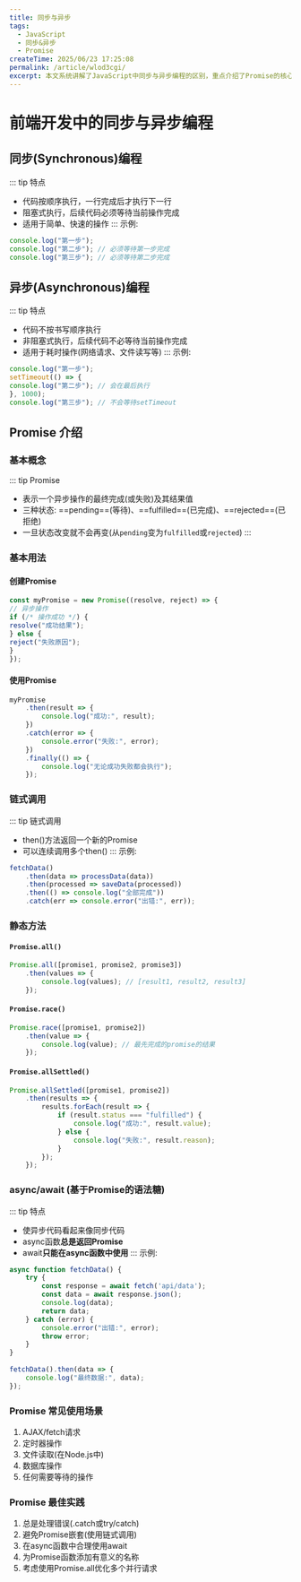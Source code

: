 ```yaml
---
title: 同步与异步
tags:
  - JavaScript
  - 同步&异步
  - Promise
createTime: 2025/06/23 17:25:08
permalink: /article/wlod3cgi/
excerpt: 本文系统讲解了JavaScript中同步与异步编程的区别，重点介绍了Promise的核心概念、基本用法、链式调用和静态方法，以及async/await语法糖的使用，并提供了异步编程的最佳实践和常见应用场景。
---
```

# 前端开发中的同步与异步编程

## 同步(Synchronous)编程
::: tip 特点
- 代码按顺序执行，一行完成后才执行下一行
- 阻塞式执行，后续代码必须等待当前操作完成
- 适用于简单、快速的操作
:::
示例:
```js
console.log("第一步");
console.log("第二步"); // 必须等待第一步完成
console.log("第三步"); // 必须等待第二步完成
```

## 异步(Asynchronous)编程

::: tip 特点
- 代码不按书写顺序执行
- 非阻塞式执行，后续代码不必等待当前操作完成
- 适用于耗时操作(网络请求、文件读写等)
:::
示例:
```js
console.log("第一步");
setTimeout(() => {
console.log("第二步"); // 会在最后执行
}, 1000);
console.log("第三步"); // 不会等待setTimeout
```

## Promise 介绍

### 基本概念
::: tip Promise
- 表示一个异步操作的最终完成(或失败)及其结果值
- 三种状态: ==pending==(等待)、==fulfilled==(已完成)、==rejected==(已拒绝)
- 一旦状态改变就不会再变(从`pending`变为`fulfilled`或`rejected`)
:::
### 基本用法

#### 创建Promise
```js
const myPromise = new Promise((resolve, reject) => {
// 异步操作
if (/* 操作成功 */) {
resolve("成功结果");
} else {
reject("失败原因");
}
});
```

#### 使用Promise
```js
myPromise
    .then(result => {
        console.log("成功:", result);
    })
    .catch(error => {
        console.error("失败:", error);
    })
    .finally(() => {
        console.log("无论成功失败都会执行");
    });
```

### 链式调用
::: tip 链式调用
- then()方法返回一个新的Promise
- 可以连续调用多个then()
:::
示例:
```js
fetchData()
    .then(data => processData(data))
    .then(processed => saveData(processed))
    .then(() => console.log("全部完成"))
    .catch(err => console.error("出错:", err));
```
### 静态方法

#### `Promise.all()` <Badge text="等待所有Promise完成,如果有一个失败，立即拒绝" type="tip"/>
```js
Promise.all([promise1, promise2, promise3])
    .then(values => {
        console.log(values); // [result1, result2, result3]
    });
```

#### `Promise.race()` <Badge text="返回最先完成(无论成功失败)的Promise结果" type="warning"/>

```js
Promise.race([promise1, promise2])
    .then(value => {
        console.log(value); // 最先完成的promise的结果
    });
```

#### `Promise.allSettled()` <Badge text="等待所有Promise完成,无论成功失败" type="danger"/>

```js
Promise.allSettled([promise1, promise2])
    .then(results => {
        results.forEach(result => {
            if (result.status === "fulfilled") {
                console.log("成功:", result.value);
            } else {
                console.log("失败:", result.reason);
            }
        });
    });
```

### async/await (基于Promise的语法糖)

::: tip 特点
- 使异步代码看起来像同步代码
- async函数**总是返回Promise**
- await**只能在async函数中使用**
:::
示例:
```js
async function fetchData() {
    try {
        const response = await fetch('api/data');
        const data = await response.json();
        console.log(data);
        return data;
    } catch (error) {
        console.error("出错:", error);
        throw error;
    }
}
    
fetchData().then(data => {
    console.log("最终数据:", data);
});
```

### Promise 常见使用场景
1. AJAX/fetch请求
2. 定时器操作
3. 文件读取(在Node.js中)
4. 数据库操作
5. 任何需要等待的操作

### Promise 最佳实践
1. 总是处理错误(.catch或try/catch)
2. 避免Promise嵌套(使用链式调用)
3. 在async函数中合理使用await
4. 为Promise函数添加有意义的名称
5. 考虑使用Promise.all优化多个并行请求